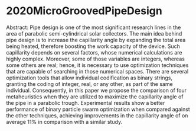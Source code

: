 # 2020MicroGroovedPipeDesign
Abstract: Pipe design is one of the most significant research lines in the area of parabolic semi-cylindrical solar collectors. The main idea behind pipe design is to increase the capillarity angle by expanding the total area being heated, therefore boosting the work capacity of the device. Such capillarity depends on several factors, whose numerical calculations are highly complex. Moreover, some of those variables are integers, whereas some others are real; hence, it is necessary to use optimization techniques that are capable of searching in those numerical spaces. There are several optimization tools that allow individual codification as binary strings, granting the coding of integer, real, or any other, as part of the same individual. Consequently, in this paper we propose the comparison of four metaheuristics when they are utilized to maximize the capillarity angle of the pipe in a parabolic trough. Experimental results show a better performance of binary particle swarm optimization when compared against the other techniques, achieving improvements in the capillarity angle of on average 11% in comparison with a similar study.
#
